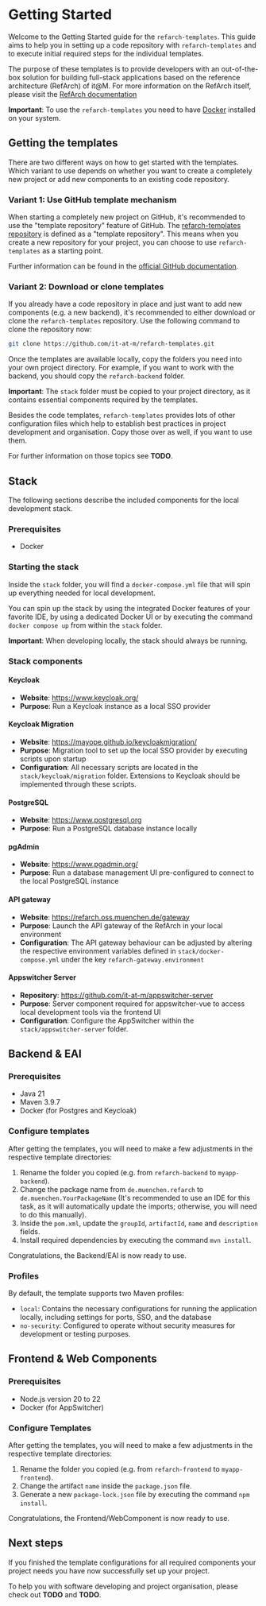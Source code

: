 # Getting Started

Welcome to the Getting Started guide for the `refarch-templates`.
This guide aims to help you in setting up a code repository with `refarch-templates`
and to execute initial required steps for the individual templates.

The purpose of these templates is to provide developers with an out-of-the-box solution for
building full-stack applications based on the reference architecture (RefArch) of it@M.
For more information on the RefArch itself, please visit the [RefArch documentation](https://refarch.oss.muenchen.de/)

**Important**: To use the `refarch-templates` you need to have [Docker](https://www.docker.com/) installed on your system.

## Getting the templates

There are two different ways on how to get started with the templates. Which variant to use depends on whether you
want to create a completely new project or add new components to an existing code repository.

### Variant 1: Use GitHub template mechanism

When starting a completely new project on GitHub, it's recommended to use the "template repository" feature of GitHub.
The [refarch-templates repository](https://github.com/it-at-m/refarch-templates) is defined as a "template repository".
This means when you create a new repository for your project, you can choose to use `refarch-templates` as a starting point.

Further information can be found in the
[official GitHub documentation](https://docs.github.com/en/repositories/creating-and-managing-repositories/creating-a-repository-from-a-template).

### Variant 2: Download or clone templates

If you already have a code repository in place and just want to add new components (e.g. a new backend),
it's recommended to either download or clone the `refarch-templates` repository.
Use the following command to clone the repository now:

```bash
git clone https://github.com/it-at-m/refarch-templates.git
```

Once the templates are available locally, copy the folders you need into your own project directory.
For example, if you want to work with the backend, you should copy the `refarch-backend` folder.

**Important**: The `stack` folder must be copied to your project directory, as it contains essential components required by the templates.

Besides the code templates, `refarch-templates` provides lots of other configuration files which help to establish
best practices in project development and organisation. Copy those over as well, if you want to use them.

For further information on those topics see **TODO**.

## Stack

The following sections describe the included components for the local development stack.

### Prerequisites

- Docker

### Starting the stack

Inside the `stack` folder, you will find a `docker-compose.yml`
file that will spin up everything needed for local development.

You can spin up the stack by using the integrated Docker features of your favorite IDE, by using a dedicated Docker UI
or by executing the command `docker compose up` from within the `stack` folder.

**Important**: When developing locally, the stack should always be running.

### Stack components

#### Keycloak

- **Website**: <https://www.keycloak.org/>
- **Purpose**: Run a Keycloak instance as a local SSO provider

#### Keycloak Migration

- **Website**: <https://mayope.github.io/keycloakmigration/>
- **Purpose**: Migration tool to set up the local SSO provider by executing scripts upon startup
- **Configuration**: All necessary scripts are located in the
  `stack/keycloak/migration` folder.
  Extensions to Keycloak should be implemented through these scripts.

#### PostgreSQL

- **Website**: <https://www.postgresql.org>
- **Purpose**: Run a PostgreSQL database instance locally

#### pgAdmin

- **Website**: <https://www.pgadmin.org/>
- **Purpose**: Run a database management UI pre-configured to connect to the local PostgreSQL instance

#### API gateway

- **Website**: <https://refarch.oss.muenchen.de/gateway>
- **Purpose**: Launch the API gateway of the RefArch in your local environment
- **Configuration**: The API gateway behaviour can be adjusted by altering the respective environment variables
  defined in `stack/docker-compose.yml` under the key `refarch-gateway.environment`

#### Appswitcher Server

- **Repository**: <https://github.com/it-at-m/appswitcher-server>
- **Purpose**: Server component required for appswitcher-vue to access local development tools via the frontend UI
- **Configuration**: Configure the AppSwitcher within the `stack/appswitcher-server`
  folder.

## Backend & EAI

### Prerequisites

- Java 21
- Maven 3.9.7
- Docker (for Postgres and Keycloak)

### Configure templates

After getting the templates, you will need to make a few adjustments in the respective template directories:

1. Rename the folder you copied (e.g. from `refarch-backend` to `myapp-backend`).
2. Change the package name from `de.muenchen.refarch` to
   `de.muenchen.YourPackageName` (It's recommended to use an IDE for this
   task, as it will automatically update the imports; otherwise, you will
   need to do this manually).
3. Inside the `pom.xml`, update the `groupId`, `artifactId`, `name` and `description`
   fields.
4. Install required dependencies by executing the command `mvn install`.

Congratulations, the Backend/EAI is now ready to use.

### Profiles

By default, the template supports two Maven profiles:

- `local`: Contains the necessary configurations for running the application
  locally, including settings for ports, SSO, and the database
- `no-security`: Configured to operate without security measures for development
  or testing purposes.

## Frontend & Web Components

### Prerequisites

- Node.js version 20 to 22
- Docker (for AppSwitcher)

### Configure Templates

After getting the templates, you will need to make a few adjustments in the respective template directories:

1. Rename the folder you copied (e.g. from `refarch-frontend` to `myapp-frontend`).
2. Change the artifact `name` inside the `package.json` file.
3. Generate a new `package-lock.json` file by executing the command `npm install`.

Congratulations, the Frontend/WebComponent is now ready to use.

## Next steps

If you finished the template configurations for all required components your project needs
you have now successfully set up your project.

To help you with software developing and project organisation, please check out **TODO** and **TODO**.
